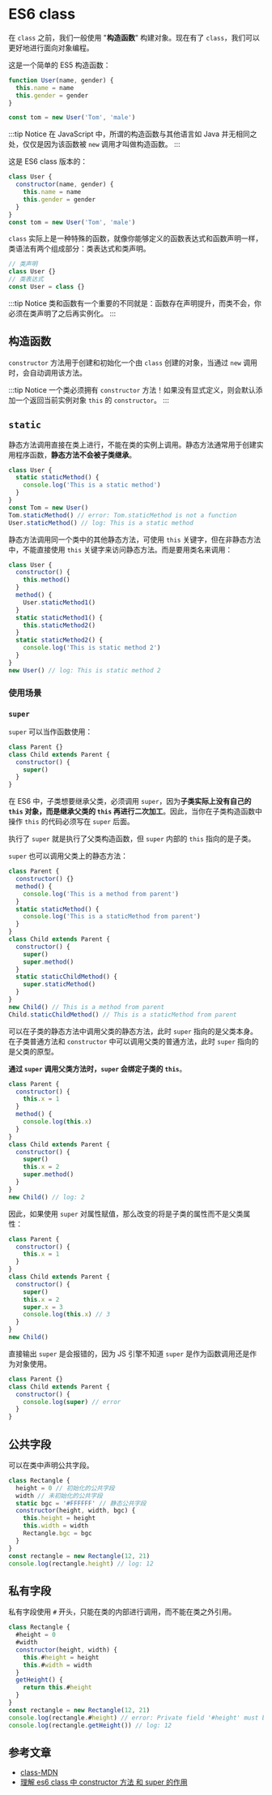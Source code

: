 # ES6 class

在 `class` 之前，我们一般使用 "**构造函数**" 构建对象。现在有了 `class`，我们可以更好地进行面向对象编程。

这是一个简单的 ES5 构造函数：

```js
function User(name, gender) {
  this.name = name
  this.gender = gender
}

const tom = new User('Tom', 'male')
```

:::tip Notice
在 JavaScript 中，所谓的构造函数与其他语言如 Java 并无相同之处，仅仅是因为该函数被 `new` 调用才叫做构造函数。
:::

这是 ES6 class 版本的：

```js
class User {
  constructor(name, gender) {
    this.name = name
    this.gender = gender
  }
}
const tom = new User('Tom', 'male')
```

`class` 实际上是一种特殊的函数，就像你能够定义的函数表达式和函数声明一样，类语法有两个组成部分：类表达式和类声明。

```js
// 类声明
class User {}
// 类表达式
const User = class {}
```

:::tip Notice
类和函数有一个重要的不同就是：函数存在声明提升，而类不会，你必须在类声明了之后再实例化。
:::

## 构造函数

`constructor` 方法用于创建和初始化一个由 `class` 创建的对象，当通过 `new` 调用时，会自动调用该方法。

:::tip Notice
一个类必须拥有 `constructor` 方法！如果没有显式定义，则会默认添加一个返回当前实例对象 `this` 的 `constructor`。
:::

## `static`

静态方法调用直接在类上进行，不能在类的实例上调用。静态方法通常用于创建实用程序函数，**静态方法不会被子类继承**。

```js
class User {
  static staticMethod() {
    console.log('This is a static method')
  }
}
const Tom = new User()
Tom.staticMethod() // error: Tom.staticMethod is not a function
User.staticMethod() // log: This is a static method
```

静态方法调用同一个类中的其他静态方法，可使用 `this` 关键字，但在非静态方法中，不能直接使用 `this` 关键字来访问静态方法。而是要用类名来调用：

```js
class User {
  constructor() {
    this.method()
  }
  method() {
    User.staticMethod1()
  }
  static staticMethod1() {
    this.staticMethod2()
  }
  static staticMethod2() {
    console.log('This is static method 2')
  }
}
new User() // log: This is static method 2
```

### 使用场景

### `super`

`super` 可以当作函数使用：

```js
class Parent {}
class Child extends Parent {
  constructor() {
    super()
  }
}
```

在 ES6 中，子类想要继承父类，必须调用 `super`，因为**子类实际上没有自己的 `this` 对象，而是继承父类的 `this` 再进行二次加工**。因此，当你在子类构造函数中操作 `this` 的代码必须写在 `super` 后面。

执行了 `super` 就是执行了父类构造函数，但 `super` 内部的 `this` 指向的是子类。

`super` 也可以调用父类上的静态方法：

```js
class Parent {
  constructor() {}
  method() {
    console.log('This is a method from parent')
  }
  static staticMethod() {
    console.log('This is a staticMethod from parent')
  }
}
class Child extends Parent {
  constructor() {
    super()
    super.method()
  }
  static staticChildMethod() {
    super.staticMethod()
  }
}
new Child() // This is a method from parent
Child.staticChildMethod() // This is a staticMethod from parent
```

可以在子类的静态方法中调用父类的静态方法，此时 `super` 指向的是父类本身。在子类普通方法和 `constructor` 中可以调用父类的普通方法，此时 `super` 指向的是父类的原型。

**通过 `super` 调用父类方法时，`super` 会绑定子类的 `this`**。

```js
class Parent {
  constructor() {
    this.x = 1
  }
  method() {
    console.log(this.x)
  }
}
class Child extends Parent {
  constructor() {
    super()
    this.x = 2
    super.method()
  }
}
new Child() // log: 2
```

因此，如果使用 `super` 对属性赋值，那么改变的将是子类的属性而不是父类属性：

```js
class Parent {
  constructor() {
    this.x = 1
  }
}
class Child extends Parent {
  constructor() {
    super()
    this.x = 2
    super.x = 3
    console.log(this.x) // 3
  }
}
new Child()
```

直接输出 `super` 是会报错的，因为 JS 引擎不知道 `super` 是作为函数调用还是作为对象使用。

```js
class Parent {}
class Child extends Parent {
  constructor() {
    console.log(super) // error
  }
}
```

## 公共字段

可以在类中声明公共字段。

```js
class Rectangle {
  height = 0 // 初始化的公共字段
  width // 未初始化的公共字段
  static bgc = '#FFFFFF' // 静态公共字段
  constructor(height, width, bgc) {
    this.height = height
    this.width = width
    Rectangle.bgc = bgc
  }
}
const rectangle = new Rectangle(12, 21)
console.log(rectangle.height) // log: 12
```

## 私有字段

私有字段使用 `#` 开头，只能在类的内部进行调用，而不能在类之外引用。

```js
class Rectangle {
  #height = 0
  #width
  constructor(height, width) {
    this.#height = height
    this.#width = width
  }
  getHeight() {
    return this.#height
  }
}
const rectangle = new Rectangle(12, 21)
console.log(rectangle.#height) // error: Private field '#height' must be declared in an enclosing class
console.log(rectangle.getHeight()) // log: 12
```

## 参考文章

- [class-MDN](https://developer.mozilla.org/zh-CN/docs/Web/JavaScript/Reference/Classes)
- [理解 es6 class 中 constructor 方法 和 super 的作用](https://juejin.cn/post/6844903638674980872)
